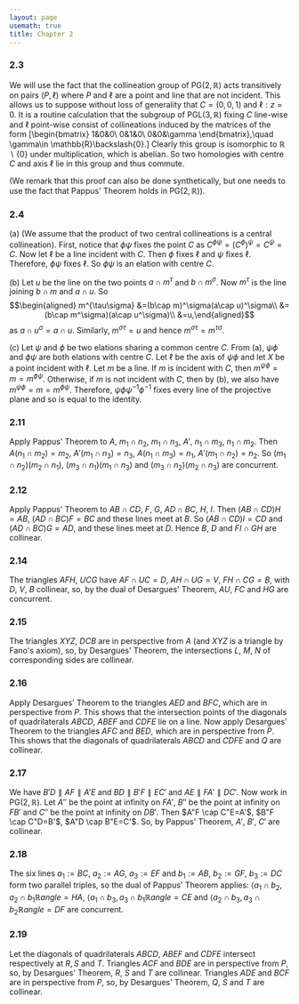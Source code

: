 ```yaml
---
layout: page
usemath: true
title: Chapter 2
---
```


### 2.3
We will use the fact that the collineation group of $\mathsf{PG}(2,\mathbb{R})$ acts
transitively on pairs $(P,\ell)$ where $P$ and $\ell$ are a point and line that are not incident. This allows us to suppose without loss of generality that $C=(0,0,1)$ and $\ell:z=0$. It is a routine calculation that the subgroup of $\mathsf{PGL}(3,\mathbb{R})$ fixing $C$ line-wise and $\ell$ point-wise consist of collineations induced by the matrices of
the form \[\begin{bmatrix}
1&0&0\\
0&1&0\\
0&0&\gamma
\end{bmatrix},\quad \gamma\in \mathbb{R}\backslash\{0\}.\] 
Clearly this group is isomorphic to $\mathbb{R}\backslash\{0\}$ under multiplication, which is
abelian. So two homologies with centre $C$ and axis $\ell$ lie in this
group and thus commute.

(We remark that this proof can also be done synthetically, but one needs
to use the fact that Pappus' Theorem holds in
$\mathsf{PG}(2,\mathbb{R})$).

### 2.4

(a) (We assume that the product of two central collineations is a
    central collineation). First, notice that $\phi\psi$ fixes the point
    $C$ as $C^{\phi\psi}=(C^\phi)^\psi=C^\psi=C$. Now let $\ell$ be a
    line incident with $C$. Then $\phi$ fixes $\ell$ and $\psi$ fixes
    $\ell$. Therefore, $\phi\psi$ fixes $\ell$. So $\phi\psi$ is an
    elation with centre $C$.

(b) Let $u$ be the line on the two points $a\cap m^\tau$ and
    $b\cap m^\sigma$. Now $m^\tau$ is the line joining $b\cap m$ and
    $a\cap u$. So $$\begin{aligned}
    m^{\tau\sigma} &=(b\cap m)^\sigma(a\cap u)^\sigma\\
    &=(b\cap m^\sigma)(a\cap u^\sigma)\\
    &=u,\end{aligned}$$ as $a\cap u^\sigma=a\cap u$. Similarly,
    $m^{\sigma\tau}=u$ and hence $m^{\sigma\tau}=m^{\tau\sigma}$.

(c) Let $\psi$ and $\phi$ be two elations sharing a common centre $C$.
    From (a), $\psi\phi$ and $\phi\psi$ are both elations with centre
    $C$. Let $\ell$ be the axis of $\psi\phi$ and let $X$ be a point
    incident with $\ell$. Let $m$ be a line. If $m$ is incident with
    $C$, then $m^{\psi\phi}=m=m^{\phi\psi}$. Otherwise, if $m$ is not
    incident with $C$, then by (b), we also have
    $m^{\psi\phi}=m=m^{\phi\psi}$. Therefore,
    $\psi\phi \psi^{-1}\phi^{-1}$ fixes every line of the projective
    plane and so is equal to the identity.

### 2.11 
Apply Pappus' Theorem to $A$, $m_1\cap n_2$, $m_1\cap n_3$, $A'$,
$n_1 \cap m_3$, $n_1 \cap m_2$. Then $A(n_1 \cap m_2)=m_2$,
$A'(m_1 \cap n_3)=n_3$, $A(n_1 \cap m_3)=n_1$, $A'(m_1\cap n_2)=n_2$. So
$(m_1\cap n_2)(m_2 \cap n_1)$, $(m_3 \cap n_1)(m_1 \cap n_3)$ and
$(m_3 \cap n_2)(m_2 \cap n_3)$ are concurrent.

### 2.12 
Apply Pappus' Theorem to $AB \cap CD$, $F$, $G$, $AD \cap BC$, $H$, $I$.
Then $(AB \cap CD)H=AB$, $(AD \cap BC)F=BC$ and these lines meet at $B$.
So $(AB \cap CD)I=CD$ and $(AD \cap BC)G=AD$, and these lines meet at
$D$. Hence $B$, $D$ and $FI \cap GH$ are collinear.

### 2.14 
The triangles $AFH$, $UCG$ have $AF \cap UC=D$, $AH \cap UG=V$,
$FH \cap CG=B$, with $D$, $V$, $B$ collinear, so, by the dual of
Desargues' Theorem, $AU$, $FC$ and $HG$ are concurrent.

### 2.15 
The triangles $XYZ$, $DCB$ are in perspective from $A$ (and $XYZ$
is a triangle by Fano's axiom), so, by Desargues' Theorem,
the intersections $L$, $M$, $N$ of corresponding sides are collinear.

### 2.16 
Apply Desargues' Theorem to the triangles $AED$ and $BFC$, which
are in perspective from $P$. This shows that the intersection points of
the diagonals of quadrilaterals $ABCD$, $ABEF$ and $CDFE$ lie on a line.
Now apply Desargues' Theorem
to the triangles $AFC$ and $BED$, which are in perspective from $P$.
This shows that the diagonals of quadrilaterals $ABCD$ and $CDFE$ and
$Q$ are collinear.

### 2.17 
We have $B'D\parallel AF \parallel A'E$ and
$BD \parallel B'F \parallel EC'$ and $AE \parallel FA' \parallel DC'$.
Now work in $\mathsf{PG}(2,\mathbb{R})$. Let $A''$ be the point at infinity on $FA'$,
$B''$ be the point at infinity on $FB'$ and $C''$ be the point at
infinity on $DB'$. Then $A"F \cap C"E=A'$, $B"F  \cap C"D=B'$,
$A"D \cap B"E=C'$. So, by Pappus' Theorem, $A'$,
$B'$, $C'$ are collinear.

### 2.18 
The six lines $a_1:=BC$, $a_2:=AG$, $a_3:=EF$ and $b_1:=AB$,
$b_2:=GF$, $b_3:=DC$ form two parallel triples, so the dual of Pappus'
Theorem applies: $\langle a_1 \cap b_2, a_2 \cap b_1\mathbb{R}angle=HA$,
$\langle a_1 \cap b_3,a_3 \cap b_1\mathbb{R}angle=CE$ and
$\langle a_2 \cap b_3,a_3 \cap b_2\mathbb{R}angle=DF$ are concurrent.

### 2.19 
Let the diagonals of quadrilaterals $ABCD$, $ABEF$ and $CDFE$
intersect respectively at $R,S$ and $T$. Triangles $ACF$ and $BDE$ are
in perspective from $P$, so, by Desargues' Theorem,
$R$, $S$ and $T$ are collinear. Triangles $ADE$ and $BCF$ are in
perspective from $P$, so, by Desargues' Theorem,
$Q$, $S$ and $T$ are collinear.
